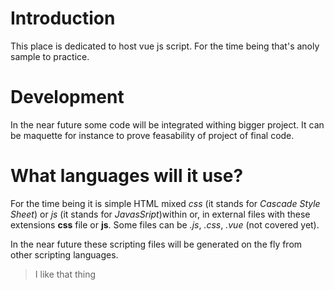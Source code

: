 # Introduction

This place is dedicated to host vue js script. For the time being that's anoly sample  to practice.

# Development

In the near future some code will be integrated withing bigger project. It can be maquette for instance to prove feasability of project of final code.

# What languages will it use?

For the time being it is simple HTML mixed *css* (it stands for *Cascade Style Sheet*) or *js* (it stands for  *JavasSript*)within or, in external files with these extensions __css__ file or __js__. Some files can be *.js*, *.css*, *.vue* (not covered yet).

In the near future these scripting files will be generated on the fly from other scripting languages.

> I like that thing
